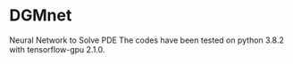 # DGMnet
Neural Network to Solve PDE
The codes have been tested on python 3.8.2 with tensorflow-gpu 2.1.0.
